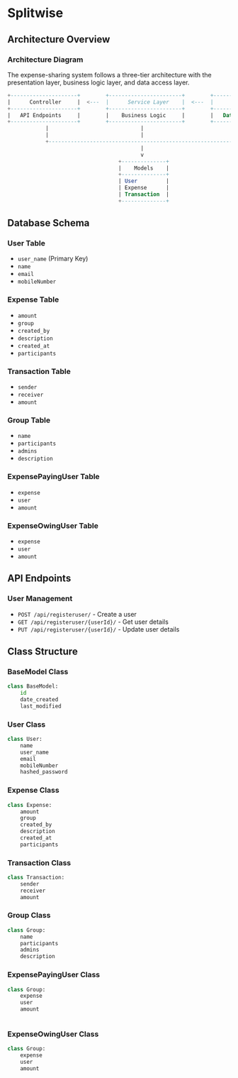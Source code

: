 # Splitwise

## Architecture Overview

### Architecture Diagram

The expense-sharing system follows a three-tier architecture with the presentation layer, business logic layer, and data access layer.

```sql
+---------------------+        +-----------------------+        +------------------------+
|      Controller     |  <---  |      Service Layer    |  <---  |       Data Access      |
+---------------------+        +-----------------------+        +------------------------+
|   API Endpoints     |        |    Business Logic     |        |   Database Queries     |
+---------------------+        +-----------------------+        +------------------------+
            |                             |                                 |
            |                             |                                 |
            +-------------------------------------------------------------+
                                          |
                                          v
                                   +--------------+
                                   |    Models    |
                                   +--------------+
                                   | User         |
                                   | Expense      |
                                   | Transaction  |
                                   +--------------+


```

## Database Schema

### User Table

- `user_name` (Primary Key)
- `name`
- `email`
- `mobileNumber`

### Expense Table

- `amount` 
- `group`
- `created_by`
- `description` 
- `created_at` 
- `participants`

### Transaction Table

- `sender` 
- `receiver` 
- `amount`

### Group Table

- `name`
- `participants` 
- `admins`
- `description`

### ExpensePayingUser Table

- `expense`
- `user` 
- `amount`

### ExpenseOwingUser Table

- `expense` 
- `user` 
- `amount`



## API Endpoints

### User Management

- `POST /api/registeruser/` - Create a user
- `GET /api/registeruser/{userId}/` - Get user details
- `PUT /api/registeruser/{userId}/` - Update user details



## Class Structure

### BaseModel Class

```python
class BaseModel:
    id
    date_created
    last_modified
``` 

### User Class

```python
class User:
    name
    user_name
    email
    mobileNumber
    hashed_password
```
### Expense Class

```python
class Expense:
    amount
    group
    created_by
    description
    created_at
    participants
```
### Transaction Class

```python
class Transaction:
    sender
    receiver
    amount
```
### Group Class

```python
class Group:
    name
    participants
    admins
    description
```

### ExpensePayingUser Class

```python
class Group:
    expense
    user
    amount
    
```
### ExpenseOwingUser Class

```python
class Group:
    expense
    user
    amount
    
```
